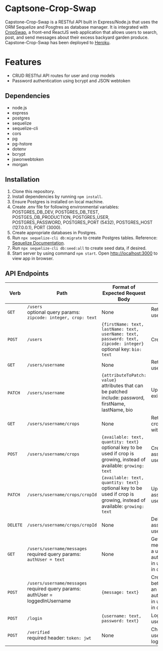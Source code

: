 # Captsone-Crop-Swap

Capstone-Crop-Swap is a RESTful API built in Express/Node.js that uses the ORM Sequelize and Posgtres as database manager. It is integrated with [CropSwap](https://github.com/lkleinert/Capstone-Crop-Swap-Frontend), a front-end ReactJS web application that allows users to search, post, and send messages about their excess backyard garden produce. Capstone-Crop-Swap has been deployed to [Heroku](https://crop-swap-backend.herokuapp.com/users).

# Features

* CRUD RESTful API routes for user and crop models
* Password authentication using bcrypt and JSON webtoken


## Dependencies

* node.js
* express
* postgres
* sequelize
* sequelize-cli
* cors
* pg
* pg-hstore
* dotenv
* bcrypt
* jswonwebtoken
* morgan


## Installation

1. Clone this repository.
2. Install dependencies by running `npm install`.
3. Ensure Postgres is installed on local machine.
4. Create .env file for following environmental variables: POSTGRES_DB_DEV, POSTGRES_DB_TEST, POSTGES_DB_PRODUCTION, POSTGRES_USER, POSTGRES_PASSWORD, POSTGRES_PORT (5432), POSTGRES_HOST (127.0.0.1), PORT (3000).
5. Create appropriate databases in Postgres.
6. Run ```npx sequelize-cli db:migrate``` to create Postgres tables. Reference: [Sequelize Documentation](https://sequelize.org/docs/v6/other-topics/migrations/).
7. Run ```npx sequelize-cli db:seed:all``` to create seed data, if desired.
8. Start server by using command `npm start`. Open [http://localhost:3000](http://localhost:3000) to view app in browser.


## API Endpoints

| Verb  | Path  | Format of Expected Request Body | Action  |
|---|---|---|---|
| `GET`  | `/users` <br> optional query params: `zipcode: integer, crop: text` | None | Retrieves a list of users  |
| `POST`  | `/users`  | `{firstName: text, lastName: text, userName: text, password: text, zipcode: integer}` <br> optional key: `bio: text`  | Creates a new user |
| `GET`  | `/users/username`  | None | Retrieves a specific user |
| `PATCH`  | `/users/username`  | `{attributeToPatch: value}` <br> attributes that can be patched include: password, firstName, lastName, bio | Updates data of an existing user |
| `GET`  | `/users/username/crops`  | None | Retrieves a list of crops associated with a user  |
| `POST`  | `/users/username/crops`  | `{available: text, quantity: text}` <br> optional key to be used if crop is growing, instead of available: `growing: text` | Creates a crop associated with a user  |
| `PATCH`  | `/users/username/crops/cropId` |`{available: text, quantity: text}` <br> optional key to be used if crop is growing, instead of available: `growing: text` | Updates a crop associated with a user  |
| `DELETE`  | `/users/username/crops/cropId` | None  | Deletes a crop associated with a user  |
| `GET`  | `/users/username/messages` <br> required query params: `authUser = text`  | None  | Gets a list of messages between a user and an authorized/logged-in user (username in query params)|
| `POST`  | `/users/username/messages` <br> required query params: authUser = loggedInUsername  | `{message: text}`  | Creates a message between a user and an authorized/logged-in user (username in query params)|
| `POST`  | `/login` |  `{username: text, password: text}` | Logs an existing user in |
| `POST`  | `/verified` <br>  required header: `token: jwt` | None | Checks to see if user is already logged in |




